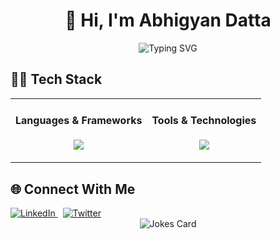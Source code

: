 <!-- Profile Header -->
<h1 align="center">👋 Hi, I'm Abhigyan Datta</h1>
<p align="center">
  <img src="https://readme-typing-svg.demolab.com?font=Fira+Code&duration=3100&pause=1000&color=8839EF&center=true&vCenter=true&multiline=true&width=435&height=60&lines=Full-stack+Developer;AI+Tinkerer" alt="Typing SVG" />
</p>
</p>


## 👨‍💻 Tech Stack

<div align="left">
  <table border="0">
    <tr>
      <td>
        <h4 align="center">Languages & Frameworks</h4>
        <p align="center">
          <img src="https://skillicons.dev/icons?i=python,go,typescript,nodejs,pytorch" />
        </p>
      </td>
      <td>
        <h4 align="center">Tools & Technologies</h4>
        <p align="center">
          <img src="https://skillicons.dev/icons?i=arch,bash,docker,gcp,mongo,postgres" />
        </p>
      </td>
    </tr>
    </table>
</div>


## 🌐 Connect With Me

<div align="left">
  <a href="https://www.linkedin.com/in/abhigyan-datta/">
    <img src="https://img.shields.io/badge/LinkedIn-0077B5?style=for-the-badge&logo=linkedin&logoColor=black" alt="LinkedIn"/>
  </a>
  &nbsp
  <a href="https://twitter.com/ad_137">
    <img src="https://img.shields.io/badge/X-000000?style=for-the-badge&logo=x&logoColor=white" alt="Twitter"/>
  </a>
</div>



<div align="center">
  <img src="https://readme-jokes.vercel.app/api?theme=nightowl" alt="Jokes Card" />
</div>
